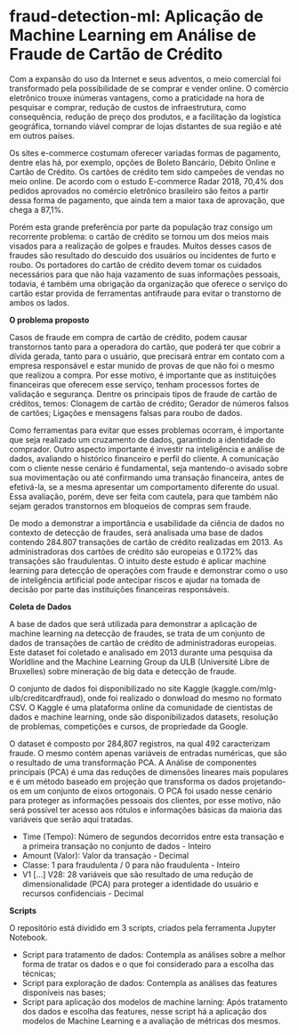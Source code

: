 # fraud-detection-ml: Aplicação de Machine Learning em Análise de Fraude de Cartão de Crédito



Com a expansão do uso da Internet e seus adventos, o meio comercial foi transformado pela possibilidade de se comprar e vender online. O comércio eletrônico trouxe inúmeras vantagens, como a praticidade na hora de pesquisar e comprar, redução de custos de infraestrutura, como consequência, redução de preço dos produtos, e a facilitação da logística geográfica, tornando viável comprar de lojas distantes de sua região e até em outros países.

Os sites e-commerce costumam oferecer variadas formas de pagamento, dentre elas há, por exemplo, opções de Boleto Bancário, Débito Online e Cartão de Crédito. Os cartões de crédito tem sido campeões de vendas no meio online. De acordo com o estudo E-commerce Radar 2018, 70,4% dos pedidos aprovados no comércio eletrônico brasileiro são feitos a partir dessa forma de pagamento, que ainda tem a maior taxa de aprovação, que chega a 87,1%.

Porém esta grande preferência por parte da população traz consigo um recorrente problema: o cartão de crédito se tornou um dos meios mais visados para a realização de golpes e fraudes. Muitos desses casos de fraudes são resultado do descuido dos usuários ou incidentes de furto e roubo. Os portadores do cartão de crédito devem tomar os cuidados necessários para que não haja vazamento de suas informações pessoais, todavia, é também uma obrigação da organização que oferece o serviço do cartão estar provida de ferramentas antifraude para evitar o transtorno de ambos os lados.


<b> O problema proposto</b>

Casos de fraude em compra de cartão de crédito, podem causar transtornos tanto para a operadora do cartão, que poderá ter que cobrir a dívida gerada, tanto para o usuário, que precisará entrar em contato com a empresa responsável e estar munido de provas de que não foi o mesmo que realizou a compra. Por esse motivo, é importante que as instituições financeiras que oferecem esse serviço, tenham processos fortes de validação e segurança. Dentre os principais tipos de fraude de cartão de créditos, temos: Clonagem de cartão de crédito; Gerador de números falsos de cartões; Ligações e mensagens falsas para roubo de dados.

Como ferramentas para evitar que esses problemas ocorram, é importante que seja realizado um cruzamento de dados, garantindo a identidade do comprador. Outro aspecto importante é investir na inteligência e análise de dados, avaliando o histórico financeiro e perfil do cliente. A comunicação com o cliente nesse cenário é fundamental, seja mantendo-o avisado sobre sua movimentação ou até confirmando uma transação financeira, antes de efetivá-la, se a mesma apresentar um comportamento diferente do usual. Essa avaliação, porém, deve ser feita com cautela, para que também não sejam gerados transtornos em bloqueios de compras sem fraude. 

De modo a demonstrar a importância e usabilidade da ciência de dados no contexto de detecção de fraudes, será analisada uma base de dados contendo 284.807 transações de cartão de crédito realizadas em 2013. As administradoras dos cartões de crédito são europeias e 0.172% das transações são fraudulentas. O intuito deste estudo é aplicar machine learning para detecção de operações com fraude e demonstrar como o uso de inteligência artificial pode antecipar riscos e ajudar na tomada de decisão por parte das instituições financeiras responsáveis.

<b> Coleta de Dados </b>

A base de dados que será utilizada para demonstrar a aplicação de machine learning na detecção de fraudes, se trata de um conjunto de dados de transações de cartão de crédito de administradoras europeias. Este dataset foi coletado e analisado em 2013 durante uma pesquisa da Worldline and the Machine Learning Group da ULB (Université Libre de Bruxelles) sobre mineração de big data e detecção de fraude.

O conjunto de dados foi disponibilizado no site Kaggle (kaggle.com/mlg-ulb/creditcardfraud), onde foi realizado o donwload do mesmo no formato CSV. O Kaggle é uma plataforma online da comunidade de cientistas de dados e machine learning, onde são disponibilizados datasets, resolução de problemas, competições e cursos, de propriedade da Google.

O dataset é composto por 284,807 registros, na qual 492 caracterizam fraude. O mesmo contém apenas variáveis de entradas numéricas, que são o resultado de uma transformação PCA. A Análise de componentes principais (PCA) é uma das reduções de dimensões lineares mais populares e é um método baseado em projeção que transforma os dados projetando-os em um conjunto de eixos ortogonais. O PCA foi usado nesse cenário para proteger as informações pessoais dos clientes, por esse motivo, não será possível ter acesso aos rótulos e informações básicas da maioria das variáveis que serão aqui tratadas.

<ul>
<li>Time (Tempo): Número de segundos decorridos entre esta transação e a primeira transação no conjunto de dados - Inteiro</li>
<li>Amount (Valor): Valor da transação - Decimal</li>
<li>Classe: 	1 para fraudulenta / 0 para não fraudulenta	- Inteiro</li>
<li>V1 [...] V28: 28 variáveis que são resultado de uma redução de dimensionalidade (PCA) para proteger a identidade do usuário e recursos confidenciais - Decimal</li>
</ul>

<b> Scripts </b>

O repositório está dividido em 3 scripts, criados pela ferramenta Jupyter Notebook.

<ul>
<li>Script para tratamento de dados: Contempla as análises sobre a melhor forma de tratar os dados e o que foi considerado para a escolha das técnicas;</li>
<li>Script para exploração de dados: Contempla as análises das features disponíveis nas bases;</li>
<li>Script para aplicação dos modelos de machine larning: Após tratamento dos dados e escolha das features, nesse script há a aplicação dos modelos de Machine Learning e a avaliação de métricas dos mesmos.</li>

